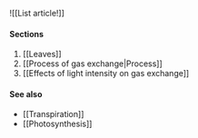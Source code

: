 ![[List article!]]

#### Sections
1. [[Leaves]]
2. [[Process of gas exchange|Process]]
3. [[Effects of light intensity on gas exchange]]

#### See also
- [[Transpiration]]
- [[Photosynthesis]]
